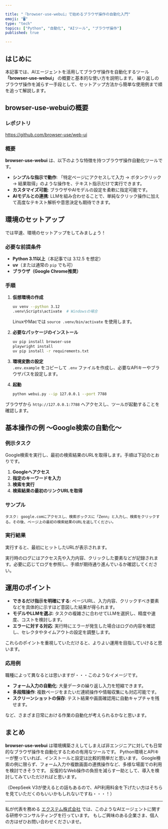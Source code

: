 ```yaml
---

title: "『browser-use-webui』で始めるブラウザ操作の自動化入門"  
emoji: "🖥️"  
type: "tech"  
topics: ["Python", "自動化", "AIツール", "ブラウザ操作"]  
published: true  

---
```


## はじめに

本記事では、AIエージェントを活用してブラウザ操作を自動化するツール **「browser-use-webui」** の概要と基本的な使い方を説明します。
繰り返しのブラウザ操作を減らす一手段として、セットアップ方法から簡単な使用例まで順を追って解説します。

## browser-use-webuiの概要

### レポジトリ

https://github.com/browser-use/web-ui

### 概要

**browser-use-webui** は、以下のような特徴を持つブラウザ操作自動化ツールです。

- **シンプルな指示で動作**: 「特定ページにアクセスして入力 → ボタンクリック → 結果取得」のような操作を、テキスト指示だけで実行できます。  
- **カスタマイズ可能**: ブラウザやAIモデルの設定を柔軟に指定可能です。  
- **AIモデルとの連携**: LLMを組み合わせることで、単純なクリック操作に加えて高度なテキスト解析や意思決定も期待できます。  

## 環境のセットアップ

では早速、環境のセットアップをしてみましょう！

### 必要な前提条件

- **Python 3.11以上**（本記事では 3.12.5 を想定）  
- **uv**（または通常の `pip` でも可）  
- **ブラウザ（Google Chrome推奨）**  

### 手順

1. **仮想環境の作成**  
   ```bash
   uv venv --python 3.12
   .venv\Scripts\activate  # Windowsの場合
   ```
   LinuxやMacでは `source .venv/bin/activate` を使用します。

2. **必要なパッケージのインストール**  
   ```bash
   uv pip install browser-use
   playwright install
   uv pip install -r requirements.txt
   ```

3. **環境変数の設定**  
   `.env.example` をコピーして `.env` ファイルを作成し、必要なAPIキーやブラウザパスを設定します。

4. **起動**  

   ```bash
   python webui.py --ip 127.0.0.1 --port 7788
   ```

  ブラウザから `http://127.0.0.1:7788` へアクセスし、ツールが起動することを確認します。

## 基本操作の例 〜Google検索の自動化〜

### 例示タスク

Google検索を実行し、最初の検索結果のURLを取得します。手順は下記のとおりです。

1. **Googleへアクセス**  
2. **指定のキーワードを入力**  
3. **検索を実行**  
4. **検索結果の最初のリンクURLを取得**

### サンプル

```text
タスク: google.comにアクセスし、検索ボックスに「Zenn」と入力し、検索をクリックする。その後、ページ上の最初の検索結果のURLを返してください。
```

### 実行結果

実行すると、最初にヒットしたURLが表示されます。

実行時のログにはアクセス先や入力内容、クリックした要素などが記録されます。必要に応じてログを参照し、手順が期待通り進んでいるか確認してください。


## 運用のポイント

- **できるだけ指示を明確にする**: ページURL、入力内容、クリックすべき要素などを具体的に示すほど意図した結果が得られます。  
- **モデルやLLMを選ぶ**: タスクの複雑さに合わせてLLMを選択し、精度や速度、コストを検討します。  
- **エラーに対する対応**: 実行時にエラーが発生した場合はログの内容を確認し、セレクタやタイムアウトの設定を調整します。

これらのポイントを重視していただけると、よりよい運用を目指していけると思います。

### 応用例

職種によって異なるとは思いますが・・・このようなイメージです。

- **フォーム入力の自動化**: 大量データの繰り返し入力を短縮できます。  
- **多段階操作**: 複数ページをまたいだ連続操作や情報収集にも対応可能です。  
- **スクリーンショットの保存**: テスト結果や画面確認用に自動キャプチャを残せます。

など、さまざま日常における作業の自動化が考えられるかなと思います。

## まとめ

**browser-use-webui** は環境構築さえしてしまえば非エンジニアに対しても日常的なブラウザ操作を自動化するための有用なツールです。
Python環境とAPIキーが整っていれば、インストールと設定は比較的簡単だと思います。
Google検索の例に限らず、フォーム入力や複数画面の連携操作など、多様な場面での利用を検討できそうです。
反復的なWeb操作の負担を減らす一助として、導入を検討してみていただければと思います。

（DeepSeek V3が使えるとの話もあるので、API利用料金を下げたい方はそちらを見ていただくのもいいかもしれないですね・・・！）

---

私が代表を務める [エクステム株式会社](https://xtem.jp) では、このようなAIエージェントに関する研修やコンサルティングを行っています。
もしご興味のある企業さま、個人の方はぜひお問い合わせくださいませ。
